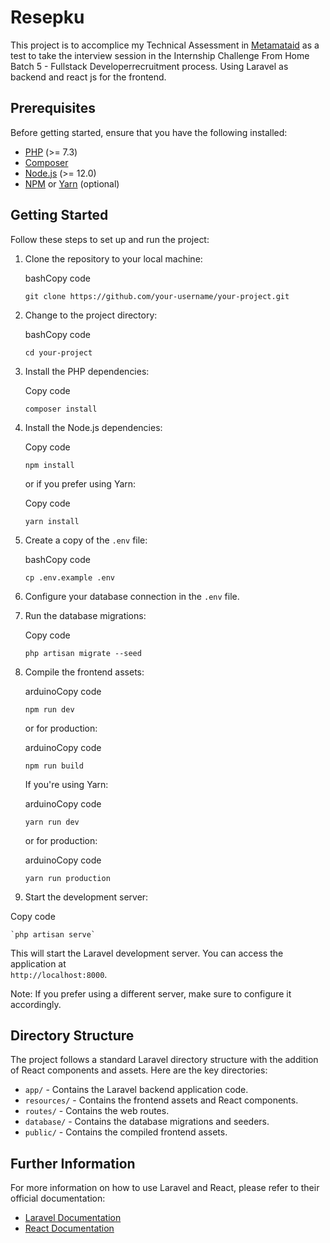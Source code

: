 # Resepku

This project is to accomplice my Technical Assessment in [Metamataid](https://www.metamata.id/) as a test to take the interview session in the Internship Challenge From Home Batch 5 - Fullstack Developerrecruitment process. Using Laravel as backend and react js for the frontend.



## Prerequisites

Before getting started, ensure that you have the following installed:

 -   [PHP](https://www.php.net/) (>= 7.3)
-   [Composer](https://getcomposer.org/)
-   [Node.js](https://nodejs.org/) (>= 12.0)
-   [NPM](https://www.npmjs.com/) or [Yarn](https://yarnpkg.com/) (optional)

## Getting Started

Follow these steps to set up and run the project:

1.  Clone the repository to your local machine:
    
    bashCopy code
    
    `git clone https://github.com/your-username/your-project.git` 
    
2.  Change to the project directory:
    
    bashCopy code
    
    `cd your-project` 
    
3.  Install the PHP dependencies:
    
    Copy code
    
    `composer install` 
    
4.  Install the Node.js dependencies:
    
    Copy code
    
    `npm install` 
    
    or if you prefer using Yarn:
    
    Copy code
    
    `yarn install` 
    
5.  Create a copy of the `.env` file:
    
    bashCopy code
    
    `cp .env.example .env` 
    
7.  Configure your database connection in the `.env` file.
    
8.  Run the database migrations:
    
    Copy code
    
    `php artisan migrate --seed` 
    
9.  Compile the frontend assets:
    
    arduinoCopy code
    
    `npm run dev` 
    
    or for production:
    
    arduinoCopy code
    
    `npm run build` 
    
    If you're using Yarn:
    
    arduinoCopy code
    
    `yarn run dev` 
    
    or for production:
    
    arduinoCopy code
    
    `yarn run production` 
    
10.  Start the development server:
    
   Copy code
    
    `php artisan serve` 
    
   This will start the Laravel development server. You can access the application at 	 
    `http://localhost:8000`.
    
   Note: If you prefer using a different server, make sure to configure it accordingly.
    

## Directory Structure

The project follows a standard Laravel directory structure with the addition of React components and assets. Here are the key directories:


-   `app/` - Contains the Laravel backend application code.
-   `resources/` - Contains the frontend assets and React components.
-   `routes/` - Contains the web routes.
-   `database/` - Contains the database migrations and seeders.
-   `public/` - Contains the compiled frontend assets.

## Further Information

For more information on how to use Laravel and React, please refer to their official documentation:

-   [Laravel Documentation](https://laravel.com/docs)
-   [React Documentation](https://react.dev/)
